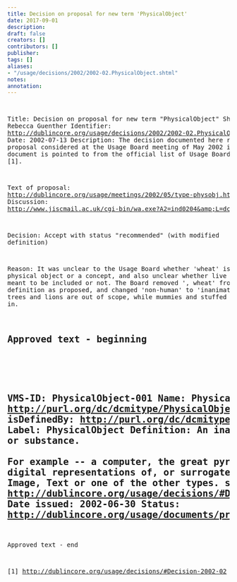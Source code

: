 ```yaml
---
title: Decision on proposal for new term 'PhysicalObject'
date: 2017-09-01
description: 
draft: false
creators: []
contributors: []
publisher: 
tags: []
aliases:
- "/usage/decisions/2002/2002-02.PhysicalObject.shtml"
notes: 
annotation: 
---
```


<!--#include virtual="/ssi/header.shtml" --><pre>
Title: Decision on proposal for new term "PhysicalObject"
Shepherd: Rebecca Guenther
Identifier: <a href="/usage/decisions/2002/2002-02.PhysicalObject.shtml">http://dublincore.org/usage/decisions/2002/2002-02.PhysicalObject.shtml</a>
Date: 2002-07-13
Description: The decision documented here refers to a proposal
                  considered at the Usage Board meeting of May 2002
                  in Bath. This document is pointed to from
                  the official list of Usage Board Decisions [1].

Text of proposal: <a href="/usage/meetings/2002/05/type-physobj.html">http://dublincore.org/usage/meetings/2002/05/type-physobj.html</a>
Discussion: <a href="http://www.jiscmail.ac.uk/cgi-bin/wa.exe?A2=ind0204&amp;L=dc-usage&amp;O=A&amp;P=10679">http://www.jiscmail.ac.uk/cgi-bin/wa.exe?A2=ind0204&amp;L=dc-usage&amp;O=A&amp;P=10679</a>

Decision: Accept with status "recommended" (with modified definition)

Reason: It was unclear to the Usage Board whether 'wheat'
is a physical object or a concept, and also unclear whether
live animals were meant to be included or not. The Board
removed ', wheat' from the definition as proposed, and changed
'non-human' to 'inanimate' -- i.e., trees and lions are out
of scope, while mummies and stuffed animals are in.

Approved text - beginning
-------------------------------------------------------------------------
 <a id="PhysicalObject-001" name="PhysicalObject-001"></a>    
    VMS-ID: PhysicalObject-001
    Name: Physical Object
    URI: <a href="http://purl.org/dc/dcmitype/PhysicalObject">http://purl.org/dc/dcmitype/PhysicalObject</a>
    isDefinedBy: <a href="http://purl.org/dc/dcmitype/">http://purl.org/dc/dcmitype/</a>
    Label: PhysicalObject
    Definition: An inanimate, three-dimensional object or substance.  
                   For example -- a computer, the great pyramid, a 
                   sculpture. Note that digital representations 
                   of, or surrogates for, these things should use Image, 
                   Text or one of the other types.
    seeAlso: <a href="/usage/decisions/#Decision-2002-02">http://dublincore.org/usage/decisions/#Decision-2002-02</a>
    Date issued: 2002-06-30
    Status: <a href="/usage/documents/process/#recommended">http://dublincore.org/usage/documents/process/#recommended</a>
-------------------------------------------------------------------------
Approved text - end

[1] <a href="/usage/decisions/#Decision-2002-02">http://dublincore.org/usage/decisions/#Decision-2002-02</a>

</pre><!--#include virtual="/ssi/footer.shtml" -->
